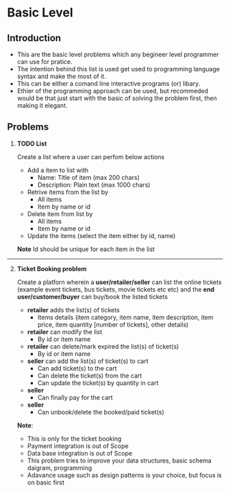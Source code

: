 # Basic Level

## Introduction

 - This are the basic level problems which any begineer level programmer can use for pratice.  
 - The intention behind this list is used get used
   to programming language syntax and make the most of it. 
 - This can be either a comand line interactive programs (or) libary.
 - Ethier of the programming approach can be used, but recommeded would be that just start with the basic of solving the problem first, then making it elegant.

 

## Problems

 1. **TODO List**
 
      Create a list where a user can perfom below actions
	 
	 - Add a item to list with 
		 - Name: Title of item (max 200 chars)
		 - Description: Plain text (max 1000 chars) 
	 - Retrive items from the list by 
		 - All items
		 - Item by name or id 
	 - Delete item from list by 
		 - All items
		 - Item by name or id 
	 - Update the items (select the item either by id, name)
	
	**Note**
	Id should be unique for each item in the list
---------------------------------------------------------------------

2. **Ticket Booking problem**

	Create a platforn wherein a **user/retailer/seller** can list the online tickets (example event tickets, bus tickets, movie tickets etc etc) and the **end user/customer/buyer** can buy/book the listed tickets

	- **retailer** adds the list(s) of tickets
		- Items details (item category, item name, item description, item price, item quantity [number of tickets], other details)
	- **retailer** can modify the list
		- By id or item name
	- **retailer** can delete/mark expired the list(s) of ticket(s)
		- By id or item name
	- **seller** can add the list(s) of ticket(s) to cart
		- Can add ticket(s) to the cart
		- Can delete the ticket(s) from the cart
		- Can update the ticket(s) by quantity in cart
	- **seller** 
		- Can finally pay for the cart
	- **seller** 
		- Can unbook/delete the booked/paid ticket(s)

	**Note**:
	- This is only for the ticket booking
	- Payment integration is out of Scope
	- Data base integration is out of Scope
	- This problem tries to improve your data structures, basic schema daigram,  programming
	- Adavance usage such as design patterns is your choice, but focus is on basic first
